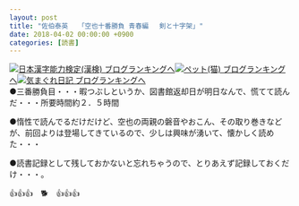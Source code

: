 ```yaml
---
layout: post
title: "佐伯泰英　　「空也十番勝負 青春編 　剣と十字架」"
date: 2018-04-02 00:00:00 +0900
categories: [読書]
---
```


[![](/syuusyuu9701/assets/images/佐伯泰英-「空也十番勝負-青春編-剣と十字架」-br_c_3028_1.gif)](http://blog.with2.net/link.php?1659096:3028 "日本漢字能力検定(漢検) ブログランキングへ")[日本漢字能力検定(漢検) ブログランキングへ](http://blog.with2.net/link.php?1659096:3028)[![](/syuusyuu9701/assets/images/佐伯泰英-「空也十番勝負-青春編-剣と十字架」-br_c_1348_1.gif)](http://blog.with2.net/link.php?1659096:1348 "ペット(猫) ブログランキングへ")[ペット(猫) ブログランキングへ](http://blog.with2.net/link.php?1659096:1348)[![](/syuusyuu9701/assets/images/佐伯泰英-「空也十番勝負-青春編-剣と十字架」-br_c_9257_1.gif)](http://blog.with2.net/link.php?1659096:9257 "気まぐれ日記 ブログランキングへ")[気まぐれ日記 ブログランキングへ](http://blog.with2.net/link.php?1659096:9257)  
●三番勝負目・・・暇つぶしというか、図書館返却日が明日なんで、慌てて読んだ・・・所要時間約２．５時間  
  
●惰性で読んでるだけだけど、空也の両親の磐音やおこん、その取り巻きなどが、前回よりは登場してきているので、少しは興味が湧いて、懐かしく読めた・・・  
  
●読書記録として残しておかないと忘れちゃうので、とりあえず記録しておくだけ・・・。  
  
👍👍👍　🐕　👍👍👍